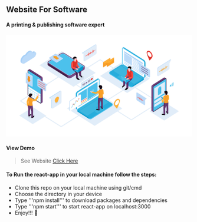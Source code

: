 ## Website For Software
#### __A printing & publishing software expert__

![Software site](src/assets/29938.jpg)

#### View Demo

> See Website [Click Here](https://easyinfo-solutions-i.herokuapp.com/)

#### To Run the react-app in your local machine follow the steps:
- Clone this repo on your local machine using git/cmd
- Choose the directory in your device
- Type '''npm install''' to download packages and dependencies
- Type '''npm start''' to start react-app on localhost:3000
- Enjoy!!! :tada:
